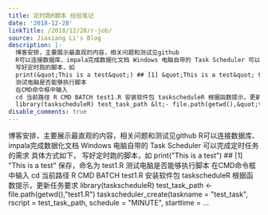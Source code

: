 ```yaml
---
title: 定时跑R脚本 经验笔记
date: '2018-12-28'
linkTitle: /2018/12/28/r-job/
source: Jiaxiang Li's Blog
description: |-
  博客安排，主要展示最直观的内容，相关问题和测试见github
  R可以连接数据库、impala完成数据化文档 Windows 电脑自带的 Task Scheduler 可以完成定时任务的需求 具体方式如下，
  写好定时跑的脚本，如
  print(&quot;This is a test&quot;) ## [1] &quot;This is a test&quot; 保存，命名为 test1.R
  测试电脑是否能够执行脚本
  在CMD命令框中输入
  cd 当前路径 R CMD BATCH test1.R 安装软件包 taskscheduleR 根据函数提示，更新任务要求
  library(taskscheduleR) test_task_path &lt;- file.path(getwd(),&quot;test1.R&quot;) taskscheduler_create(taskname = &quot;test_task&quot;, rscript = test_task_path, schedule = &quot;MINUTE&quot;, starttime =  ...
disable_comments: true
---
```

博客安排，主要展示最直观的内容，相关问题和测试见github
R可以连接数据库、impala完成数据化文档 Windows 电脑自带的 Task Scheduler 可以完成定时任务的需求 具体方式如下，
写好定时跑的脚本，如
print(&quot;This is a test&quot;) ## [1] &quot;This is a test&quot; 保存，命名为 test1.R
测试电脑是否能够执行脚本
在CMD命令框中输入
cd 当前路径 R CMD BATCH test1.R 安装软件包 taskscheduleR 根据函数提示，更新任务要求
library(taskscheduleR) test_task_path &lt;- file.path(getwd(),&quot;test1.R&quot;) taskscheduler_create(taskname = &quot;test_task&quot;, rscript = test_task_path, schedule = &quot;MINUTE&quot;, starttime =  ...